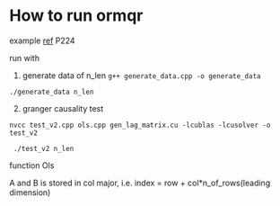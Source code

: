 # How to run ormqr
example [ref](https://docs.nvidia.com/cuda/archive/10.1/pdf/CUSOLVER_Library.pdf) P224

run with 


1. generate data of n_len
`g++ generate_data.cpp -o generate_data`

`./generate_data n_len`

2. granger causality test

`nvcc test_v2.cpp ols.cpp gen_lag_matrix.cu -lcublas -lcusolver -o test_v2 `


` ./test_v2 n_len`


function Ols

A and B is stored in col major, i.e. index = row + col*n_of_rows(leading dimension)
